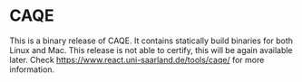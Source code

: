 # CAQE

This is a binary release of CAQE. It contains statically build binaries for both Linux and Mac.
This release is not able to certify, this will be again available later.
Check https://www.react.uni-saarland.de/tools/caqe/ for more information.
